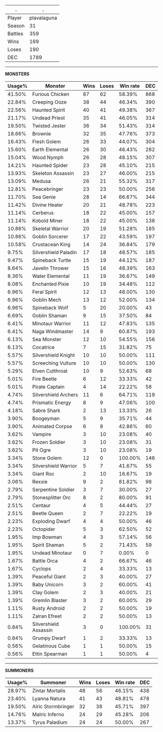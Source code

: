 .|.
|-|-
Player|plavalaguna
Season|31
Battles|359
Wins|169
Loses|190
DEC|1789

---
**MONSTERS**

Usage%|Monster|Wins|Loses|Win rate|DEC|
-|-|-|-|-|-|
41.50%|Furious Chicken|87|62|58.39%|868|
22.84%|Creeping Ooze|38|44|46.34%|390|
22.56%|Haunted Spirit|40|41|49.38%|367|
21.17%|Undead Priest|35|41|46.05%|314|
19.50%|Twisted Jester|36|34|51.43%|314|
18.66%|Brownie|32|35|47.76%|373|
16.43%|Flesh Golem|26|33|44.07%|304|
15.60%|Earth Elemental|26|30|46.43%|282|
15.04%|Wood Nymph|26|28|48.15%|307|
14.21%|Haunted Spider|23|28|45.10%|215|
13.93%|Skeleton Assassin|23|27|46.00%|215|
13.09%|Medusa|26|21|55.32%|317|
12.81%|Peacebringer|23|23|50.00%|256|
11.70%|Sea Genie|28|14|66.67%|344|
11.42%|Divine Healer|20|21|48.78%|223|
11.14%|Cerberus|18|22|45.00%|157|
11.14%|Kobold Miner|18|22|45.00%|138|
10.86%|Skeletal Warrior|20|19|51.28%|185|
10.86%|Goblin Sorcerer|17|22|43.59%|197|
10.58%|Crustacean King|14|24|36.84%|179|
9.75%|Silvershield Paladin|17|18|48.57%|185|
9.47%|Spineback Turtle|15|19|44.12%|187|
8.64%|Javelin Thrower|15|16|48.39%|163|
8.36%|Water Elemental|11|19|36.67%|149|
8.08%|Enchanted Pixie|10|19|34.48%|112|
6.96%|Feral Spirit|12|13|48.00%|130|
6.96%|Goblin Mech|13|12|52.00%|134|
6.96%|Spineback Wolf|5|20|20.00%|43|
6.69%|Goblin Shaman|9|15|37.50%|84|
6.41%|Minotaur Warrior|11|12|47.83%|135|
6.41%|Naga Windmaster|14|9|60.87%|193|
6.13%|Sea Monster|12|10|54.55%|156|
6.13%|Cocatrice|7|15|31.82%|75|
5.57%|Silvershield Knight|10|10|50.00%|111|
5.57%|Screeching Vulture|10|10|50.00%|130|
5.29%|Elven Cutthroat|10|9|52.63%|68|
5.01%|Fire Beetle|6|12|33.33%|42|
5.01%|Pirate Captain|4|14|22.22%|58|
4.74%|Silvershield Archers|11|6|64.71%|119|
4.74%|Prismatic Energy|8|9|47.06%|100|
4.18%|Sabre Shark|2|13|13.33%|26|
3.90%|Boogeyman|5|9|35.71%|44|
3.90%|Animated Corpse|6|8|42.86%|60|
3.62%|Vampire|3|10|23.08%|40|
3.62%|Frozen Soldier|3|10|23.08%|31|
3.62%|Pit Ogre|3|10|23.08%|19|
3.34%|Stone Golem|12|0|100.00%|146|
3.34%|Silvershield Warrior|5|7|41.67%|55|
3.34%|Giant Roc|2|10|16.67%|19|
3.06%|Rexxie|9|2|81.82%|98|
2.79%|Serpentine Soldier|3|7|30.00%|27|
2.79%|Stonesplitter Orc|8|2|80.00%|91|
2.51%|Centaur|4|5|44.44%|27|
2.51%|Beetle Queen|2|7|22.22%|19|
2.23%|Exploding Dwarf|4|4|50.00%|46|
2.23%|Octopider|5|3|62.50%|52|
1.95%|Imp Bowman|4|3|57.14%|56|
1.95%|Spirit Shaman|5|2|71.43%|59|
1.95%|Undead Minotaur|0|7|0.00%|0|
1.67%|Battle Orca|4|2|66.67%|46|
1.67%|Cyclops|2|4|33.33%|13|
1.39%|Peaceful Giant|2|3|40.00%|27|
1.39%|Baby Unicorn|3|2|60.00%|41|
1.39%|Clay Golem|2|3|40.00%|21|
1.39%|Gremlin Blaster|3|2|60.00%|29|
1.11%|Rusty Android|2|2|50.00%|19|
1.11%|Zalran Efreet|2|2|50.00%|13|
0.84%|Silvershield Assassin|3|0|100.00%|31|
0.84%|Grumpy Dwarf|1|2|33.33%|13|
0.56%|Gelatinous Cube|1|1|50.00%|15|
0.56%|Ettin Spearman|1|1|50.00%|4|

---
**SUMMONERS**

Usage%|Summoner|Wins|Loses|Win rate|DEC|
-|-|-|-|-|-|
28.97%|Zintar Mortalis|48|56|46.15%|438|
23.40%|Lyanna Natura|41|43|48.81%|478|
19.50%|Alric Stormbringer|32|38|45.71%|397|
14.76%|Malric Inferno|24|29|45.28%|206|
13.37%|Tyrus Paladium|24|24|50.00%|267|
